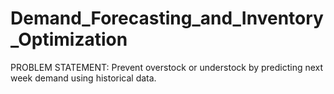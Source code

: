 # Demand_Forecasting_and_Inventory_Optimization
PROBLEM STATEMENT: Prevent overstock or understock by predicting next week demand using historical data.

